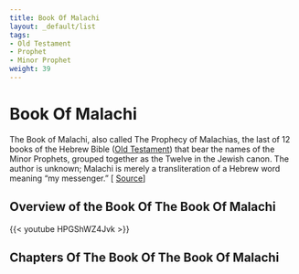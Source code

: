 ```yaml
---
title: Book Of Malachi
layout: _default/list
tags:
- Old Testament
- Prophet
- Minor Prophet
weight: 39
---
```

# Book Of Malachi
The Book of Malachi, also called The Prophecy of Malachias, the last of 12 books of the Hebrew Bible ([Old Testament](/tags/old-testament/)) that bear the names of the Minor Prophets, grouped together as the Twelve in the Jewish canon. The author is unknown; Malachi is merely a transliteration of a Hebrew word meaning “my messenger.” [ [Source](https://www.britannica.com/topic/The-Book-of-Malachi)]

## Overview of the Book Of The Book Of Malachi
{{< youtube HPGShWZ4Jvk >}}
## Chapters Of The Book Of The Book Of Malachi
